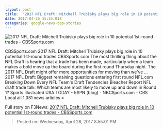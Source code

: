 ```yaml
---
layout: post
title:  "2017 NFL Draft: Mitchell Trubisky plays big role in 10 potential 1st-round trades - CBSSports.com"
date: 2017-04-26 15:55:01Z
categories: google-news-top-stories
---
```


![2017 NFL Draft: Mitchell Trubisky plays big role in 10 potential 1st-round trades - CBSSports.com](http://sportshub.cbsistatic.com/i/r/2017/03/06/7ea2a6b6-651c-4ee5-b31f-893693690de7/thumbnail/770x433/a3540ca971d9c984d2e52edbf3ae2485/kirk-cousins.jpg)

CBSSports.com 2017 NFL Draft: Mitchell Trubisky plays big role in 10 potential 1st-round trades CBSSports.com The most thrilling thing about the NFL Draft is hearing that a trade has been made, particularly when a team makes a bold move up the board during the first round Thursday night. The 2017 NFL Draft might offer more opportunities for moving than we've ... 2017 NFL Draft: Biggest remaining questions entering first round NFL.com Breaking Down Every NFL Team's Draft Tendencies Bleacher Report NFL draft trade talk: Which teams are most likely to move up and down in Round 1? Sports Illustrated USA TODAY - ESPN (blog) - NBCSports.com - CBS Local all 1,381 news articles »


Full story on F3News: [2017 NFL Draft: Mitchell Trubisky plays big role in 10 potential 1st-round trades - CBSSports.com](http://www.f3nws.com/n/smXSHB)

> Posted on: Wednesday, April 26, 2017 8:55:01 PM
